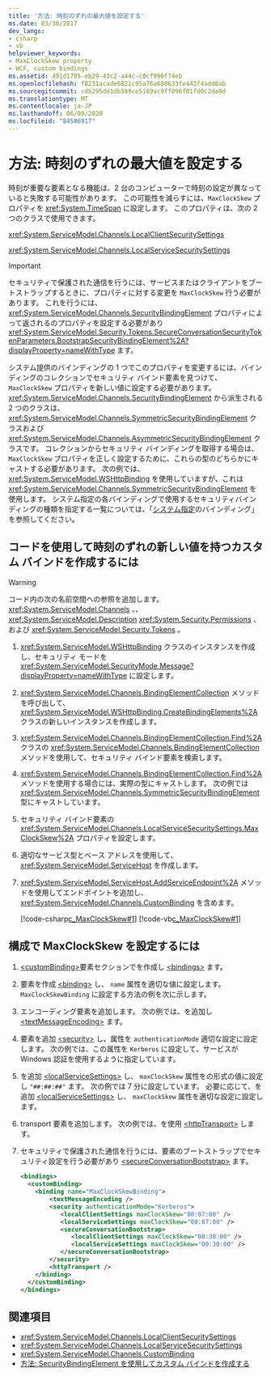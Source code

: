 ```yaml
---
title: '方法: 時刻のずれの最大値を設定する'
ms.date: 03/30/2017
dev_langs:
- csharp
- vb
helpviewer_keywords:
- MaxClockSkew property
- WCF, custom bindings
ms.assetid: 491d1705-eb29-43c2-a44c-c0cf996f74eb
ms.openlocfilehash: f8231acade6821c95a76a608633fe443f4add8ab
ms.sourcegitcommit: cdb295dd1db589ce5169ac9ff096f01fd0c2da9d
ms.translationtype: MT
ms.contentlocale: ja-JP
ms.lasthandoff: 06/09/2020
ms.locfileid: "84586917"
---
```

# <a name="how-to-set-a-max-clock-skew"></a>方法: 時刻のずれの最大値を設定する
時刻が重要な要素となる機能は、2 台のコンピューターで時刻の設定が異なっていると失敗する可能性があります。 この可能性を減らすには、`MaxClockSkew` プロパティを <xref:System.TimeSpan> に設定します。 このプロパティは、次の 2 つのクラスで使用できます。  
  
 <xref:System.ServiceModel.Channels.LocalClientSecuritySettings>  
  
 <xref:System.ServiceModel.Channels.LocalServiceSecuritySettings>  
  
> [!IMPORTANT]
> セキュリティで保護された通信を行うには、サービスまたはクライアントをブートストラップするときに、プロパティに対する変更を `MaxClockSkew` 行う必要があります。 これを行うには、 <xref:System.ServiceModel.Channels.SecurityBindingElement> プロパティによって返されるのプロパティを設定する必要があり <xref:System.ServiceModel.Security.Tokens.SecureConversationSecurityTokenParameters.BootstrapSecurityBindingElement%2A?displayProperty=nameWithType> ます。  
  
 システム提供のバインディングの 1 つでこのプロパティを変更するには、バインディングのコレクションでセキュリティ バインド要素を見つけて、`MaxClockSkew` プロパティを新しい値に設定する必要があります。 <xref:System.ServiceModel.Channels.SecurityBindingElement> から派生される 2 つのクラスは、<xref:System.ServiceModel.Channels.SymmetricSecurityBindingElement> クラスおよび <xref:System.ServiceModel.Channels.AsymmetricSecurityBindingElement> クラスです。 コレクションからセキュリティ バインディングを取得する場合は、`MaxClockSkew` プロパティを正しく設定するために、これらの型のどちらかにキャストする必要があります。 次の例では、<xref:System.ServiceModel.WSHttpBinding> を使用していますが、これは <xref:System.ServiceModel.Channels.SymmetricSecurityBindingElement> を使用します。 システム指定の各バインディングで使用するセキュリティバインディングの種類を指定する一覧については、「[システム指定](../system-provided-bindings.md)のバインディング」を参照してください。  
  
## <a name="to-create-a-custom-binding-with-a-new-clock-skew-value-in-code"></a>コードを使用して時刻のずれの新しい値を持つカスタム バインドを作成するには  
  
> [!WARNING]
> コード内の次の名前空間への参照を追加します。 <xref:System.ServiceModel.Channels> 、、 <xref:System.ServiceModel.Description> <xref:System.Security.Permissions> 、および <xref:System.ServiceModel.Security.Tokens> 。  
  
1. <xref:System.ServiceModel.WSHttpBinding> クラスのインスタンスを作成し、セキュリティ モードを <xref:System.ServiceModel.SecurityMode.Message?displayProperty=nameWithType> に設定します。  
  
2. <xref:System.ServiceModel.Channels.BindingElementCollection> メソッドを呼び出して、<xref:System.ServiceModel.WSHttpBinding.CreateBindingElements%2A> クラスの新しいインスタンスを作成します。  
  
3. <xref:System.ServiceModel.Channels.BindingElementCollection.Find%2A> クラスの <xref:System.ServiceModel.Channels.BindingElementCollection> メソッドを使用して、セキュリティ バインド要素を検索します。  
  
4. <xref:System.ServiceModel.Channels.BindingElementCollection.Find%2A> メソッドを使用する場合には、実際の型にキャストします。 次の例では <xref:System.ServiceModel.Channels.SymmetricSecurityBindingElement> 型にキャストしています。  
  
5. セキュリティ バインド要素の <xref:System.ServiceModel.Channels.LocalServiceSecuritySettings.MaxClockSkew%2A> プロパティを設定します。  
  
6. 適切なサービス型とベース アドレスを使用して、<xref:System.ServiceModel.ServiceHost> を作成します。  
  
7. <xref:System.ServiceModel.ServiceHost.AddServiceEndpoint%2A> メソッドを使用してエンドポイントを追加し、<xref:System.ServiceModel.Channels.CustomBinding> を含めます。  
  
     [!code-csharp[c_MaxClockSkew#1](../../../../samples/snippets/csharp/VS_Snippets_CFX/c_maxclockskew/cs/source.cs#1)]
     [!code-vb[c_MaxClockSkew#1](../../../../samples/snippets/visualbasic/VS_Snippets_CFX/c_maxclockskew/vb/source.vb#1)]  
  
## <a name="to-set-the-maxclockskew-in-configuration"></a>構成で MaxClockSkew を設定するには  
  
1. [\<customBinding>](../../configure-apps/file-schema/wcf/custombinding.md)要素セクションでを作成し [\<bindings>](../../configure-apps/file-schema/wcf/bindings.md) ます。  
  
2. 要素を作成 [\<binding>](../../configure-apps/file-schema/wcf/bindings.md) し、 `name` 属性を適切な値に設定します。 `MaxClockSkewBinding` に設定する方法の例を次に示します。  
  
3. エンコーディング要素を追加します。 次の例では、を追加し [\<textMessageEncoding>](../../configure-apps/file-schema/wcf/textmessageencoding.md) ます。  
  
4. 要素を追加 [\<security>](../../configure-apps/file-schema/wcf/security-of-custombinding.md) し、属性を `authenticationMode` 適切な設定に設定します。 次の例では、この属性を `Kerberos` に設定して、サービスが Windows 認証を使用するように指定しています。  
  
5. を追加 [\<localServiceSettings>](../../configure-apps/file-schema/wcf/localservicesettings-element.md) し、 `maxClockSkew` 属性をの形式の値に設定し `"##:##:##"` ます。 次の例では 7 分に設定しています。 必要に応じて、を追加 [\<localServiceSettings>](../../configure-apps/file-schema/wcf/localservicesettings-element.md) し、 `maxClockSkew` 属性を適切な設定に設定します。  
  
6. transport 要素を追加します。 次の例では、を使用 [\<httpTransport>](../../configure-apps/file-schema/wcf/httptransport.md) します。  
  
7. セキュリティで保護された通信を行うには、要素のブートストラップでセキュリティ設定を行う必要があり [\<secureConversationBootstrap>](../../configure-apps/file-schema/wcf/secureconversationbootstrap.md) ます。  
  
    ```xml  
    <bindings>  
      <customBinding>  
        <binding name="MaxClockSkewBinding">  
            <textMessageEncoding />  
            <security authenticationMode="Kerberos">  
               <localClientSettings maxClockSkew="00:07:00" />  
               <localServiceSettings maxClockSkew="00:07:00" />  
               <secureConversationBootstrap>  
                  <localClientSettings maxClockSkew="00:30:00" />  
                  <localServiceSettings maxClockSkew="00:30:00" />  
               </secureConversationBootstrap>  
            </security>  
            <httpTransport />  
        </binding>  
      </customBinding>  
    </bindings>  
    ```  
  
## <a name="see-also"></a>関連項目

- <xref:System.ServiceModel.Channels.LocalClientSecuritySettings>
- <xref:System.ServiceModel.Channels.LocalServiceSecuritySettings>
- <xref:System.ServiceModel.Channels.CustomBinding>
- [方法: SecurityBindingElement を使用してカスタム バインドを作成する](how-to-create-a-custom-binding-using-the-securitybindingelement.md)
